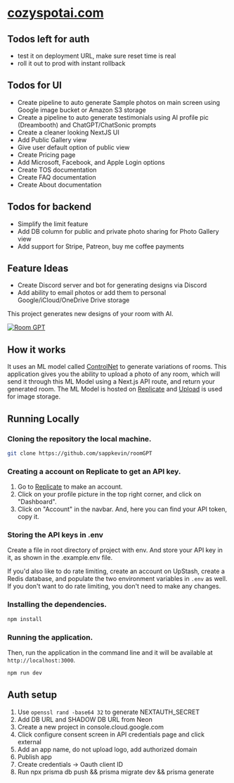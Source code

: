 
# [cozyspotai.com](https://cozyspotai.com)

## Todos left for auth

- test it on deployment URL, make sure reset time is real
- roll it out to prod with instant rollback

## Todos for UI
- Create pipeline to auto generate Sample photos on main screen using Google image bucket or Amazon S3 storage
- Create a pipeline to auto generate testimonials using AI profile pic (Dreambooth) and ChatGPT/ChatSonic prompts
- Create a cleaner looking NextJS UI 
- Add Public Gallery view
- Give user default option of public view
- Create Pricing page
- Add Microsoft, Facebook, and Apple Login options
- Create TOS documentation
- Create FAQ documentation
- Create About documentation

## Todos for backend
- Simplify the limit feature
- Add DB column for public and private photo sharing for Photo Gallery view
- Add support for Stripe, Patreon, buy me coffee payments

## Feature Ideas
- Create Discord server and bot for generating designs via Discord
- Add ability to email photos or add them to personal Google/iCloud/OneDrive Drive storage


This project generates new designs of your room with AI.

[![Room GPT](./public/screenshot.png)](https://cozyspotai.com)

## How it works

It uses an ML model called [ControlNet](https://github.com/lllyasviel/ControlNet) to generate variations of rooms. This application gives you the ability to upload a photo of any room, which will send it through this ML Model using a Next.js API route, and return your generated room. The ML Model is hosted on [Replicate](https://replicate.com) and [Upload](https://upload.io) is used for image storage.

## Running Locally

### Cloning the repository the local machine.

```bash
git clone https://github.com/sappkevin/roomGPT
```

### Creating a account on Replicate to get an API key.

1. Go to [Replicate](https://replicate.com/) to make an account.
2. Click on your profile picture in the top right corner, and click on "Dashboard".
3. Click on "Account" in the navbar. And, here you can find your API token, copy it.

### Storing the API keys in .env

Create a file in root directory of project with env. And store your API key in it, as shown in the .example.env file.

If you'd also like to do rate limiting, create an account on UpStash, create a Redis database, and populate the two environment variables in `.env` as well. If you don't want to do rate limiting, you don't need to make any changes.

### Installing the dependencies.

```bash
npm install
```

### Running the application.

Then, run the application in the command line and it will be available at `http://localhost:3000`.

```bash
npm run dev
```

## Auth setup

1. Use `openssl rand -base64 32` to generate NEXTAUTH_SECRET
2. Add DB URL and SHADOW DB URL from Neon
3. Create a new project in console.cloud.google.com
4. Click configure consent screen in API credentials page and click external
5. Add an app name, do not upload logo, add authorized domain
6. Publish app
7. Create credentials -> Oauth client ID
8. Run npx prisma db push && prisma migrate dev && prisma generate
